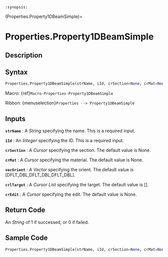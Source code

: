 ```{module} Properties.Property1DBeamSimple()
:synopsis:
```

(Properties.Property1DBeamSimple)=

# Properties.Property1DBeamSimple

## Description

## Syntax

```python
Properties.Property1DBeamSimple(strName, iId, crSection=None, crMat=None, vecOrient=[DFLT_DBL,DFLT_DBL,DFLT_DBL], crlTarget=[], crEdit=None)
```

Macro: {ref}`Macro-Properties-Property1DBeamSimple`

Ribbon: {menuselection}`Properties --> Property1DBeamSimple`

## Inputs

**`strName`**
: A _String_ specifying the name. This is a required input.

**`iId`**
: An _Integer_ specifying the ID. This is a required input.

**`crSection`**
: A _Cursor_ specifying the section. The default value is None.

**`crMat`**
: A _Cursor_ specifying the material. The default value is None.

**`vecOrient`**
: A _Vector_ specifying the orient. The default value is [DFLT_DBL,DFLT_DBL,DFLT_DBL].

**`crlTarget`**
: A _Cursor List_ specifying the target. The default value is [].

**`crEdit`**
: A _Cursor_ specifying the edit. The default value is None.

## Return Code

An _String_ of 1 if successed, or 0 if failed.

## Sample Code

```python
Properties.Property1DBeamSimple(strName, iId, crSection=None, crMat=None, vecOrient=[DFLT_DBL,DFLT_DBL,DFLT_DBL], crlTarget=[], crEdit=None)
```

